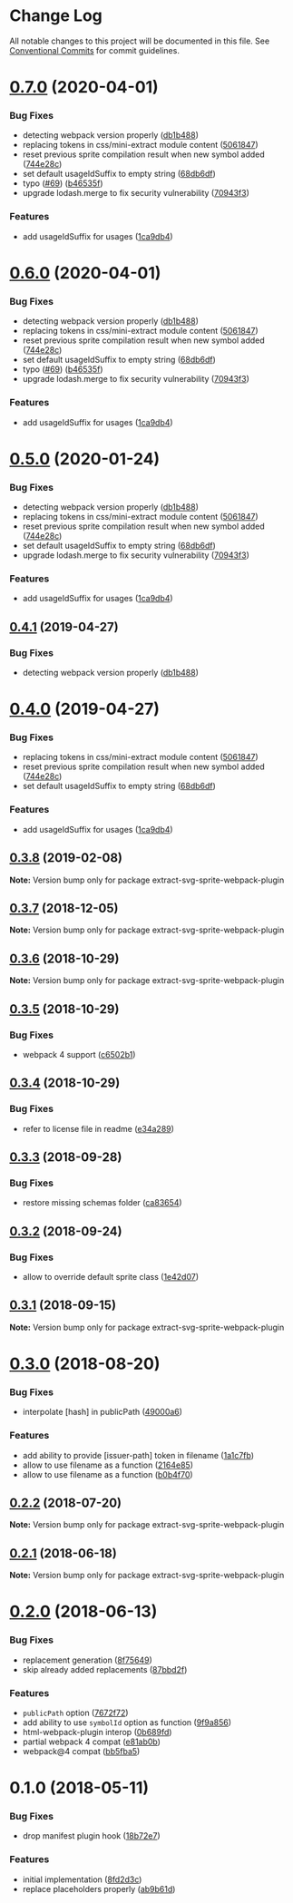 # Change Log

All notable changes to this project will be documented in this file.
See [Conventional Commits](https://conventionalcommits.org) for commit guidelines.

# [0.7.0](https://github.com/JetBrains/svg-mixer/compare/extract-svg-sprite-webpack-plugin@0.3.8...extract-svg-sprite-webpack-plugin@0.7.0) (2020-04-01)


### Bug Fixes

* detecting webpack version properly ([db1b488](https://github.com/JetBrains/svg-mixer/commit/db1b4889a530222f27cdba57c4ba0c1ef3f860c0))
* replacing tokens in css/mini-extract module content ([5061847](https://github.com/JetBrains/svg-mixer/commit/5061847a1b740dda183795611f4ada17d1e4cfd1))
* reset previous sprite compilation result when new symbol added ([744e28c](https://github.com/JetBrains/svg-mixer/commit/744e28cdffd2056c719db50d0d5137f3021be4f8))
* set default usageIdSuffix to empty string ([68db6df](https://github.com/JetBrains/svg-mixer/commit/68db6dfa57911b302fb1e3500550f04648bcb2ed))
* typo ([#69](https://github.com/JetBrains/svg-mixer/issues/69)) ([b46535f](https://github.com/JetBrains/svg-mixer/commit/b46535f93ecb06a8eb6bf5b43e4ac046182aaace))
* upgrade lodash.merge to fix security vulnerability ([70943f3](https://github.com/JetBrains/svg-mixer/commit/70943f3f186fe39a38960ec9dd7fb4cde1b389b9))


### Features

* add usageIdSuffix for usages ([1ca9db4](https://github.com/JetBrains/svg-mixer/commit/1ca9db4ba3f1337025eaff95a90a101b602f7095))





# [0.6.0](https://github.com/JetBrains/svg-mixer/compare/extract-svg-sprite-webpack-plugin@0.3.8...extract-svg-sprite-webpack-plugin@0.6.0) (2020-04-01)


### Bug Fixes

* detecting webpack version properly ([db1b488](https://github.com/JetBrains/svg-mixer/commit/db1b4889a530222f27cdba57c4ba0c1ef3f860c0))
* replacing tokens in css/mini-extract module content ([5061847](https://github.com/JetBrains/svg-mixer/commit/5061847a1b740dda183795611f4ada17d1e4cfd1))
* reset previous sprite compilation result when new symbol added ([744e28c](https://github.com/JetBrains/svg-mixer/commit/744e28cdffd2056c719db50d0d5137f3021be4f8))
* set default usageIdSuffix to empty string ([68db6df](https://github.com/JetBrains/svg-mixer/commit/68db6dfa57911b302fb1e3500550f04648bcb2ed))
* typo ([#69](https://github.com/JetBrains/svg-mixer/issues/69)) ([b46535f](https://github.com/JetBrains/svg-mixer/commit/b46535f93ecb06a8eb6bf5b43e4ac046182aaace))
* upgrade lodash.merge to fix security vulnerability ([70943f3](https://github.com/JetBrains/svg-mixer/commit/70943f3f186fe39a38960ec9dd7fb4cde1b389b9))


### Features

* add usageIdSuffix for usages ([1ca9db4](https://github.com/JetBrains/svg-mixer/commit/1ca9db4ba3f1337025eaff95a90a101b602f7095))





<a name="0.5.0"></a>
# [0.5.0](https://github.com/JetBrains/svg-mixer/compare/extract-svg-sprite-webpack-plugin@0.3.8...extract-svg-sprite-webpack-plugin@0.5.0) (2020-01-24)


### Bug Fixes

* detecting webpack version properly ([db1b488](https://github.com/JetBrains/svg-mixer/commit/db1b488))
* replacing tokens in css/mini-extract module content ([5061847](https://github.com/JetBrains/svg-mixer/commit/5061847))
* reset previous sprite compilation result when new symbol added ([744e28c](https://github.com/JetBrains/svg-mixer/commit/744e28c))
* set default usageIdSuffix to empty string ([68db6df](https://github.com/JetBrains/svg-mixer/commit/68db6df))
* upgrade lodash.merge to fix security vulnerability ([70943f3](https://github.com/JetBrains/svg-mixer/commit/70943f3))


### Features

* add usageIdSuffix for usages ([1ca9db4](https://github.com/JetBrains/svg-mixer/commit/1ca9db4))




<a name="0.4.1"></a>
## [0.4.1](https://github.com/JetBrains/svg-mixer/compare/extract-svg-sprite-webpack-plugin@0.4.0...extract-svg-sprite-webpack-plugin@0.4.1) (2019-04-27)


### Bug Fixes

* detecting webpack version properly ([db1b488](https://github.com/JetBrains/svg-mixer/commit/db1b488))




<a name="0.4.0"></a>
# [0.4.0](https://github.com/JetBrains/svg-mixer/compare/extract-svg-sprite-webpack-plugin@0.3.8...extract-svg-sprite-webpack-plugin@0.4.0) (2019-04-27)


### Bug Fixes

* replacing tokens in css/mini-extract module content ([5061847](https://github.com/JetBrains/svg-mixer/commit/5061847))
* reset previous sprite compilation result when new symbol added ([744e28c](https://github.com/JetBrains/svg-mixer/commit/744e28c))
* set default usageIdSuffix to empty string ([68db6df](https://github.com/JetBrains/svg-mixer/commit/68db6df))


### Features

* add usageIdSuffix for usages ([1ca9db4](https://github.com/JetBrains/svg-mixer/commit/1ca9db4))




<a name="0.3.8"></a>
## [0.3.8](https://github.com/JetBrains/svg-mixer/compare/extract-svg-sprite-webpack-plugin@0.3.7...extract-svg-sprite-webpack-plugin@0.3.8) (2019-02-08)




**Note:** Version bump only for package extract-svg-sprite-webpack-plugin

<a name="0.3.7"></a>
## [0.3.7](https://github.com/JetBrains/svg-mixer/compare/extract-svg-sprite-webpack-plugin@0.3.6...extract-svg-sprite-webpack-plugin@0.3.7) (2018-12-05)




**Note:** Version bump only for package extract-svg-sprite-webpack-plugin

<a name="0.3.6"></a>
## [0.3.6](https://github.com/JetBrains/svg-mixer/compare/extract-svg-sprite-webpack-plugin@0.3.5...extract-svg-sprite-webpack-plugin@0.3.6) (2018-10-29)




**Note:** Version bump only for package extract-svg-sprite-webpack-plugin

<a name="0.3.5"></a>
## [0.3.5](https://github.com/kisenka/svg-mixer/packages/extract-svg-sprite-webpack-plugin/compare/extract-svg-sprite-webpack-plugin@0.3.4...extract-svg-sprite-webpack-plugin@0.3.5) (2018-10-29)


### Bug Fixes

* webpack 4 support ([c6502b1](https://github.com/kisenka/svg-mixer/packages/extract-svg-sprite-webpack-plugin/commit/c6502b1))




<a name="0.3.4"></a>
## [0.3.4](https://github.com/kisenka/svg-mixer/packages/extract-svg-sprite-webpack-plugin/compare/extract-svg-sprite-webpack-plugin@0.3.3...extract-svg-sprite-webpack-plugin@0.3.4) (2018-10-29)


### Bug Fixes

* refer to license file in readme ([e34a289](https://github.com/kisenka/svg-mixer/packages/extract-svg-sprite-webpack-plugin/commit/e34a289))




<a name="0.3.3"></a>
## [0.3.3](https://github.com/kisenka/svg-mixer/packages/extract-svg-sprite-webpack-plugin/compare/extract-svg-sprite-webpack-plugin@0.3.2...extract-svg-sprite-webpack-plugin@0.3.3) (2018-09-28)


### Bug Fixes

* restore missing schemas folder ([ca83654](https://github.com/kisenka/svg-mixer/packages/extract-svg-sprite-webpack-plugin/commit/ca83654))




<a name="0.3.2"></a>
## [0.3.2](https://github.com/kisenka/svg-mixer/packages/extract-svg-sprite-webpack-plugin/compare/extract-svg-sprite-webpack-plugin@0.3.1...extract-svg-sprite-webpack-plugin@0.3.2) (2018-09-24)


### Bug Fixes

* allow to override default sprite class ([1e42d07](https://github.com/kisenka/svg-mixer/packages/extract-svg-sprite-webpack-plugin/commit/1e42d07))




<a name="0.3.1"></a>
## [0.3.1](https://github.com/kisenka/svg-mixer/packages/extract-svg-sprite-webpack-plugin/compare/extract-svg-sprite-webpack-plugin@0.3.0...extract-svg-sprite-webpack-plugin@0.3.1) (2018-09-15)




**Note:** Version bump only for package extract-svg-sprite-webpack-plugin

<a name="0.3.0"></a>
# [0.3.0](https://github.com/kisenka/svg-mixer/packages/extract-svg-sprite-webpack-plugin/compare/extract-svg-sprite-webpack-plugin@0.2.2...extract-svg-sprite-webpack-plugin@0.3.0) (2018-08-20)


### Bug Fixes

* interpolate [hash] in publicPath ([49000a6](https://github.com/kisenka/svg-mixer/packages/extract-svg-sprite-webpack-plugin/commit/49000a6))


### Features

* add ability to provide [issuer-path] token in filename ([1a1c7fb](https://github.com/kisenka/svg-mixer/packages/extract-svg-sprite-webpack-plugin/commit/1a1c7fb))
* allow to use filename as a function ([2164e85](https://github.com/kisenka/svg-mixer/packages/extract-svg-sprite-webpack-plugin/commit/2164e85))
* allow to use filename as a function ([b0b4f70](https://github.com/kisenka/svg-mixer/packages/extract-svg-sprite-webpack-plugin/commit/b0b4f70))




<a name="0.2.2"></a>
## [0.2.2](https://github.com/kisenka/svg-mixer/packages/extract-svg-sprite-webpack-plugin/compare/extract-svg-sprite-webpack-plugin@0.2.1...extract-svg-sprite-webpack-plugin@0.2.2) (2018-07-20)




**Note:** Version bump only for package extract-svg-sprite-webpack-plugin

<a name="0.2.1"></a>
## [0.2.1](https://github.com/kisenka/svg-mixer/packages/extract-svg-sprite-webpack-plugin/compare/extract-svg-sprite-webpack-plugin@0.2.0...extract-svg-sprite-webpack-plugin@0.2.1) (2018-06-18)




**Note:** Version bump only for package extract-svg-sprite-webpack-plugin

<a name="0.2.0"></a>
# [0.2.0](https://github.com/kisenka/svg-mixer/packages/extract-svg-sprite-webpack-plugin/compare/extract-svg-sprite-webpack-plugin@0.1.0...extract-svg-sprite-webpack-plugin@0.2.0) (2018-06-13)


### Bug Fixes

* replacement generation ([8f75649](https://github.com/kisenka/svg-mixer/packages/extract-svg-sprite-webpack-plugin/commit/8f75649))
* skip already added replacements ([87bbd2f](https://github.com/kisenka/svg-mixer/packages/extract-svg-sprite-webpack-plugin/commit/87bbd2f))


### Features

* `publicPath` option ([7672f72](https://github.com/kisenka/svg-mixer/packages/extract-svg-sprite-webpack-plugin/commit/7672f72))
* add ability to use `symbolId` option as function ([9f9a856](https://github.com/kisenka/svg-mixer/packages/extract-svg-sprite-webpack-plugin/commit/9f9a856))
* html-webpack-plugin interop ([0b689fd](https://github.com/kisenka/svg-mixer/packages/extract-svg-sprite-webpack-plugin/commit/0b689fd))
* partial webpack 4 compat ([e81ab0b](https://github.com/kisenka/svg-mixer/packages/extract-svg-sprite-webpack-plugin/commit/e81ab0b))
* webpack@4 compat ([bb5fba5](https://github.com/kisenka/svg-mixer/packages/extract-svg-sprite-webpack-plugin/commit/bb5fba5))




<a name="0.1.0"></a>
# 0.1.0 (2018-05-11)


### Bug Fixes

* drop manifest plugin hook ([18b72e7](https://github.com/kisenka/svg-mixer/packages/extract-svg-sprite-webpack-plugin/commit/18b72e7))


### Features

* initial implementation ([8fd2d3c](https://github.com/kisenka/svg-mixer/packages/extract-svg-sprite-webpack-plugin/commit/8fd2d3c))
* replace placeholders properly ([ab9b61d](https://github.com/kisenka/svg-mixer/packages/extract-svg-sprite-webpack-plugin/commit/ab9b61d))
